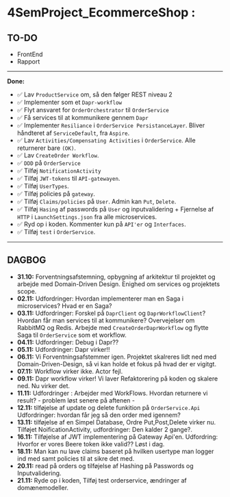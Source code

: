 # 4SemProject_EcommerceShop : 
## **TO-DO**
- FrontEnd
- Rapport
---
**Done:**

- ✅ Lav `ProductService` om, så den følger REST niveau 2  
- ✅ Implementer som et `Dapr-workflow`  
- ✅ Flyt ansvaret for `OrderOrchestrator` til `OrderService`  
- ✅ Få services til at kommunikere gennem `Dapr`  
- ✅ Implementer `Resiliance` i `OrderService PersistanceLayer`. Bliver håndteret af `ServiceDefault`, fra `Aspire`.  
- ✅ Lav `Activities/Compensating Activities` i `OrderService`. Alle returnerer bare `(OK)`.  
- ✅ Lav `CreateOrder Workflow`.  
- ✅ `DDD` på `OrderService`  
- ✅ Tilføj `NotificationActivity`  
- ✅ Tilføj `JWT-tokens` til `API-gatewayen`.  
- ✅ Tilføj `UserTypes`.  
- ✅ Tilføj policies på `gateway`.  
- ✅ Tilføj `Claims/policies` på `User`. Admin kan `Put`, `Delete`.  
- ✅ Tilføj `Hasing` af passwords på `User` og inputvalidering + Fjernelse af `HTTP` i `LaunchSettings.json` fra alle microservices.  
- ✅ Ryd op i koden. Kommenter kun på `API'er` og `Interfaces`.  
- ✅ Tilføj `test` i `OrderService`.  

---

## DAGBOG

- **31.10:** Forventningsafstemning, opbygning af arkitektur til projektet og arbejde med Domain-Driven Design. Enighed om services og projektets scope.
- **02.11:** Udfordringer: Hvordan implementerer man en Saga i microservices? Hvad er en Saga?
- **03.11:** Udfordringer: Forskel på `DaprClient` og `DaprWorkflowClient`? Hvordan får man services til at kommunikere? Overvejelser om RabbitMQ og Redis. Arbejde med `CreateOrderDaprWorkflow` og flytte Saga til `OrderService` som et workflow.
- **04.11:** Udfordringer: Debug i Dapr??
- **05.11:** Udfordringer: Dapr virker!!
- **06.11:** Vi Forventningsafstemmer igen. Projektet skalreres lidt ned med Domain-Driven-Design, så vi kan holde et fokus på hvad der er vigitgt.
- **07.11:** Workflow virker ikke. Actor fejl.
- **09.11:** Dapr workflow virker! Vi laver Refaktorering på koden og skalere ned. Nu virker det.
- **11.11:** Udfordringer : Arbejder med WorkFlows. Hvordan returnere vi result?  - problem løst senere på aftenen -
- **12.11:** tilføjelse af update og delete funkition på `OrderService.Api` Udfordringer: hvordan får jeg så den order med igennem?
- **13.11:** tilføjelse af en Simpel Database, Ordre Put,Post,Delete virker nu. Tilføjet NoificationActivity, udfordringer: Den kalder 2 gange?. 
- **16.11:** Tilføjelse af JWT implementering på Gateway Api'en. Udfordring: Hvorfor er vores Beere token ikke valid?? Løst i dag.
- **18.11:** Man kan nu lave claims baseret på hvilken usertype man logger ind med samt policies til at sikre det med.
- **20.11:** read på orders og tilføjelse af Hashing på Passwords og Inputvalidering.
- **21.11:** Ryde op i koden, Tilføj test orderservice, ændringer af domænemodeller. 
